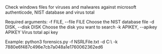 Check windows files for viruses and malwares against microsoft authenticode, NIST database and virus total

Required arguments:
  -f FILE, --file FILE          Choose the NIST database file
  -d DISK, --disk DISK          Choose the disk you want to search
  -k APIKEY, --apikey APIKEY    Virus total api key

Example:
python3 forensics.py -f NSRLFile.txt -d C:\\ -k 7880e6f487c496e7cb7a048a1e1760062362ed6
